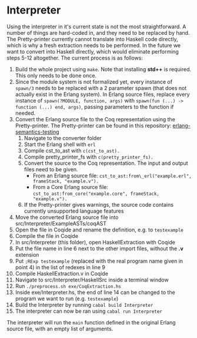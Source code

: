 # Interpreter

Using the interpreter in it's current state is not the most straightforward. 
A number of things are hard-coded in, and they need to be replaced by hand. 
The Pretty-printer currently cannot translate into Haskell code directly, 
which is why a fresh extraction needs to be performed. In the future we 
want to convert into Haskell directly, which would eliminate performing 
steps 5-12 altogether. The current process is as follows:

1. Build the whole project using `make`. Note that installing **std++** is required. This only needs to be done once.
2. Since the module system is not formalized yet, every instance of `spawn/3` needs to be replaced with a 2 parameter spawn (that does not actually exist in the Erlang system). In Erlang source files, replace every instance of `spawn(?MODULE, function, args)` with `spawn(fun (...) -> function (...) end, args)`, passing parameters to the function if needed.
3. Convert the Erlang source file to the Coq representation using the Pretty-printer. The Pretty-printer can be found in this repository: [erlang-semantics-testing](https://github.com/harp-project/erlang-semantics-testing/tree/frame-stack)
    1. Navigate to the converter folder
    2. Start the Erlang shell with `erl`
    3. Compile cst\_to\_ast with `c(cst_to_ast).`
    4. Compile pretty\_printer\_fs with `c(pretty_printer_fs).`
    5. Convert the source to the Coq representation. The input and output files need to be given.
        - From an Erlang source file: `cst_to_ast:from\_erl("example.erl", frameStack, "example.v").`
        - From a Core Erlang source file: `cst_to_ast:from_core("example.core", frameStack, "example.v").`
    6. If the Pretty-printer gives warnings, the source code contains currently unsupported language features
4. Move the converted Erlang source file into src/Interpreter/ExampleASTs/coqAST
5. Open the file in Coqide and rename the definition, e.g. to `testexample`
6. Compile the file in Coqide
7. In src/Interpreter (this folder), open HaskellExtraction with Coqide
8. Put the file name in line 6 next to the other import files, without the **.v** extension
9. Put `;RExp testexample` (replaced with the real program name given in point 4) in the list of redexes in line 9
10. Compile HaskellExtraction.v in Coqide
11. Navigate to src/Interpreter/HaskellSrc inside a terminal window
12. Run `./preprocess.sh exe/CoqExtraction.hs`
13. Inside exe/Interpreter.hs, the end of line 14 can be changed to the program we want to run (e.g. `testexample`)
14. Build the Interpreter by running `cabal build Interpreter`
15. The interpreter can now be ran using `cabal run Interpreter`

The interpreter will run the `main` function defined in the original Erlang source file, with an empty list of arguments.

